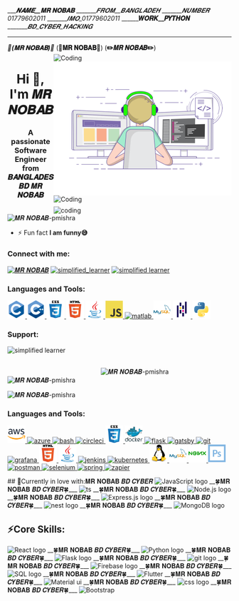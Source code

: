 ________𝑵𝑨𝑴𝑬__𝐌𝐑 𝐍𝐎𝐁𝐀𝐁_____
________𝑭𝑹𝑶𝑴__𝑩𝑨𝑵𝑮𝑳𝑨𝑫𝑬𝑯_
________𝑵𝑼𝑴𝑩𝑬𝑹 01779602011_
________𝑰𝑴𝑶_01779602011_
________𝑾𝑶𝑹𝑲__𝑷𝒀𝑻𝑯𝑶𝑵__
________𝑩𝑫_𝑪𝒀𝑩𝑬𝑹_𝑯𝑨𝑪𝑲𝑰𝑵𝑮_
________________________________
___🦋(𝐌𝐑 𝐍𝐎𝐁𝐀𝐁)🦋___
<img src="https://cdn.dribbble.com/users/1162077/screenshots/3848914/programmer.gif" align="right" alt="Coding" width="400"/>
(__🐝𝐌𝐑 𝐍𝐎𝐁𝐀𝐁🐝__)
<img align="right" alt="Coding" width="400" src="https://raw.githubusercontent.com/devSouvik/devSouvik/master/gif3.gif">
<img align="right" alt="Coding" width="400" src="https://media.tenor.com/rePDfDWO3XoAAAAd/hacking.gif">
(__✏️𝑴𝑹 𝑵𝑶𝑩𝑨𝑩✏️__)
<h1 align="center">Hi 👋, I'm 𝑴𝑹 𝑵𝑶𝑩𝑨𝑩</h1>
<h3 align="center">A passionate Software Engineer from 𝑩𝑨𝑵𝑮𝑳𝑨𝑫𝑬𝑺 𝑩𝑫 𝑴𝑹 𝑵𝑶𝑩𝑨𝑩 </h3>

<img align="right" alt="coding" width="400" src="https://user-images.githubusercontent.com/55389276/140866485-8fb1c876-9a8f-4d6a-98dc-08c4981eaf70.gif">

<p align="left"> <img src="https://komarev.com/ghpvc/?username=𝑴𝑹 𝑵𝑶𝑩𝑨𝑩-pmishra&label=Profile%20views&color=0e75b6&style=flat" alt="𝑴𝑹 𝑵𝑶𝑩𝑨𝑩-pmishra" /> </p>

- ⚡ Fun fact **I am funny😅**

<h3 align="left">Connect with me:</h3>
<p align="left">
<a href="https://linkedin.com/in/𝑴𝑹 𝑵𝑶𝑩𝑨𝑩" target="blank"><img align="center" src="https://raw.githubusercontent.com/rahuldkjain/github-profile-readme-generator/master/src/images/icons/Social/linked-in-alt.svg" alt="𝑴𝑹 𝑵𝑶𝑩𝑨𝑩" height="30" width="40" /></a>
<a href="https://instagram.com/simplified_learner" target="blank"><img align="center" src="https://raw.githubusercontent.com/rahuldkjain/github-profile-readme-generator/master/src/images/icons/Social/instagram.svg" alt="simplified_learner" height="30" width="40" /></a>
<a href="https://www.youtube.com/c/simplified learner" target="blank"><img align="center" src="https://raw.githubusercontent.com/rahuldkjain/github-profile-readme-generator/master/src/images/icons/Social/youtube.svg" alt="simplified learner" height="30" width="40" /></a>
</p>

<h3 align="left">Languages and Tools:</h3>
<p align="left"> <a href="https://www.cprogramming.com/" target="_blank" rel="noreferrer"> <img src="https://raw.githubusercontent.com/devicons/devicon/master/icons/c/c-original.svg" alt="c" width="40" height="40"/> </a> <a href="https://www.w3schools.com/cpp/" target="_blank" rel="noreferrer"> <img src="https://raw.githubusercontent.com/devicons/devicon/master/icons/cplusplus/cplusplus-original.svg" alt="cplusplus" width="40" height="40"/> </a> <a href="https://www.w3schools.com/css/" target="_blank" rel="noreferrer"> <img src="https://raw.githubusercontent.com/devicons/devicon/master/icons/css3/css3-original-wordmark.svg" alt="css3" width="40" height="40"/> </a> <a href="https://www.w3.org/html/" target="_blank" rel="noreferrer"> <img src="https://raw.githubusercontent.com/devicons/devicon/master/icons/html5/html5-original-wordmark.svg" alt="html5" width="40" height="40"/> </a> <a href="https://www.java.com" target="_blank" rel="noreferrer"> <img src="https://raw.githubusercontent.com/devicons/devicon/master/icons/java/java-original.svg" alt="java" width="40" height="40"/> </a> <a href="https://developer.mozilla.org/en-US/docs/Web/JavaScript" target="_blank" rel="noreferrer"> <img src="https://raw.githubusercontent.com/devicons/devicon/master/icons/javascript/javascript-original.svg" alt="javascript" width="40" height="40"/> </a> <a href="https://www.mathworks.com/" target="_blank" rel="noreferrer"> <img src="https://upload.wikimedia.org/wikipedia/commons/2/21/Matlab_Logo.png" alt="matlab" width="40" height="40"/> </a> <a href="https://www.mysql.com/" target="_blank" rel="noreferrer"> <img src="https://raw.githubusercontent.com/devicons/devicon/master/icons/mysql/mysql-original-wordmark.svg" alt="mysql" width="40" height="40"/> </a> <a href="https://pandas.pydata.org/" target="_blank" rel="noreferrer"> <img src="https://raw.githubusercontent.com/devicons/devicon/2ae2a900d2f041da66e950e4d48052658d850630/icons/pandas/pandas-original.svg" alt="pandas" width="40" height="40"/> </a> <a href="https://www.python.org" target="_blank" rel="noreferrer"> <img src="https://raw.githubusercontent.com/devicons/devicon/master/icons/python/python-original.svg" alt="python" width="40" height="40"/> </a> </p>

<h3 align="left">Support:</h3>
<p><a href="https://www.buymeacoffee.com/simplified"> <img align="left" src="https://cdn.buymeacoffee.com/buttons/v2/default-yellow.png" height="50" width="210" alt="simplified learner" /></a></p><br><br>

<p><img align="left" src="https://github-readme-stats.vercel.app/api/top-langs?username=𝑴𝑹 𝑵𝑶𝑩𝑨𝑩-pmishra&show_icons=true&locale=en&layout=compact" alt="𝑴𝑹 𝑵𝑶𝑩𝑨𝑩-pmishra" /></p>

<p>&nbsp;<img align="center" src="https://github-readme-stats.vercel.app/api?username=𝑴𝑹 𝑵𝑶𝑩𝑨𝑩-pmishra&show_icons=true&locale=en" alt="𝑴𝑹 𝑵𝑶𝑩𝑨𝑩-pmishra" /></p>

<p><img align="center" src="https://github-readme-streak-stats.herokuapp.com/?user=𝑴𝑹 𝑵𝑶𝑩𝑨𝑩-pmishra&" alt="𝑴𝑹 𝑵𝑶𝑩𝑨𝑩-pmishra" /></p>
</p>

<h3 align="left">Languages and Tools:</h3>
<p align="left"> <a href="https://aws.amazon.com" target="_blank" rel="noreferrer"> <img src="https://raw.githubusercontent.com/devicons/devicon/master/icons/amazonwebservices/amazonwebservices-original-wordmark.svg" alt="aws" width="40" height="40"/> </a> <a href="https://azure.microsoft.com/en-in/" target="_blank" rel="noreferrer"> <img src="https://www.vectorlogo.zone/logos/microsoft_azure/microsoft_azure-icon.svg" alt="azure" width="40" height="40"/> </a> <a href="https://www.gnu.org/software/bash/" target="_blank" rel="noreferrer"> <img src="https://www.vectorlogo.zone/logos/gnu_bash/gnu_bash-icon.svg" alt="bash" width="40" height="40"/> </a> <a href="https://circleci.com" target="_blank" rel="noreferrer"> <img src="https://www.vectorlogo.zone/logos/circleci/circleci-icon.svg" alt="circleci" width="40" height="40"/> </a> <a href="https://www.w3schools.com/css/" target="_blank" rel="noreferrer"> <img src="https://raw.githubusercontent.com/devicons/devicon/master/icons/css3/css3-original-wordmark.svg" alt="css3" width="40" height="40"/> </a> <a href="https://www.docker.com/" target="_blank" rel="noreferrer"> <img src="https://raw.githubusercontent.com/devicons/devicon/master/icons/docker/docker-original-wordmark.svg" alt="docker" width="40" height="40"/> </a> <a href="https://flask.palletsprojects.com/" target="_blank" rel="noreferrer"> <img src="https://www.vectorlogo.zone/logos/pocoo_flask/pocoo_flask-icon.svg" alt="flask" width="40" height="40"/> </a> <a href="https://www.gatsbyjs.com/" target="_blank" rel="noreferrer"> <img src="https://www.vectorlogo.zone/logos/gatsbyjs/gatsbyjs-icon.svg" alt="gatsby" width="40" height="40"/> </a> <a href="https://git-scm.com/" target="_blank" rel="noreferrer"> <img src="https://www.vectorlogo.zone/logos/git-scm/git-scm-icon.svg" alt="git" width="40" height="40"/> </a> <a href="https://grafana.com" target="_blank" rel="noreferrer"> <img src="https://www.vectorlogo.zone/logos/grafana/grafana-icon.svg" alt="grafana" width="40" height="40"/> </a> <a href="https://www.w3.org/html/" target="_blank" rel="noreferrer"> <img src="https://raw.githubusercontent.com/devicons/devicon/master/icons/html5/html5-original-wordmark.svg" alt="html5" width="40" height="40"/> </a> <a href="https://www.java.com" target="_blank" rel="noreferrer"> <img src="https://raw.githubusercontent.com/devicons/devicon/master/icons/java/java-original.svg" alt="java" width="40" height="40"/> </a> <a href="https://www.jenkins.io" target="_blank" rel="noreferrer"> <img src="https://www.vectorlogo.zone/logos/jenkins/jenkins-icon.svg" alt="jenkins" width="40" height="40"/> </a> <a href="https://kubernetes.io" target="_blank" rel="noreferrer"> <img src="https://www.vectorlogo.zone/logos/kubernetes/kubernetes-icon.svg" alt="kubernetes" width="40" height="40"/> </a> <a href="https://www.linux.org/" target="_blank" rel="noreferrer"> <img src="https://raw.githubusercontent.com/devicons/devicon/master/icons/linux/linux-original.svg" alt="linux" width="40" height="40"/> </a> <a href="https://www.mysql.com/" target="_blank" rel="noreferrer"> <img src="https://raw.githubusercontent.com/devicons/devicon/master/icons/mysql/mysql-original-wordmark.svg" alt="mysql" width="40" height="40"/> </a> <a href="https://www.nginx.com" target="_blank" rel="noreferrer"> <img src="https://raw.githubusercontent.com/devicons/devicon/master/icons/nginx/nginx-original.svg" alt="nginx" width="40" height="40"/> </a> <a href="https://www.photoshop.com/en" target="_blank" rel="noreferrer"> <img src="https://raw.githubusercontent.com/devicons/devicon/master/icons/photoshop/photoshop-line.svg" alt="photoshop" width="40" height="40"/> </a> <a href="https://postman.com" target="_blank" rel="noreferrer"> <img src="https://www.vectorlogo.zone/logos/getpostman/getpostman-icon.svg" alt="postman" width="40" height="40"/> </a> <a href="https://www.selenium.dev" target="_blank" rel="noreferrer"> <img src="https://raw.githubusercontent.com/detain/svg-logos/780f25886640cef088af994181646db2f6b1a3f8/svg/selenium-logo.svg" alt="selenium" width="40" height="40"/> </a> <a href="https://spring.io/" target="_blank" rel="noreferrer"> <img src="https://www.vectorlogo.zone/logos/springio/springio-icon.svg" alt="spring" width="40" height="40"/> </a> <a href="https://zapier.com" target="_blank" rel="noreferrer"> <img src="https://www.vectorlogo.zone/logos/zapier/zapier-icon.svg" alt="zapier" width="40" height="40"/> </a> </p>
## 🔭Currently in love with:𝐌𝐑 𝐍𝐎𝐁𝐀𝐁 𝑩𝑫 𝑪𝒀𝑩𝑬𝑹
<img src="https://img.shields.io/badge/JavaScript-282C34?logo=javascript&logoColor=F7DF1E" alt="JavaScript logo" title="JavaScript" height="25" />
__🍀𝐌𝐑 𝐍𝐎𝐁𝐀𝐁 𝑩𝑫 𝑪𝒀𝑩𝑬𝑹🍀___
<img src="https://img.shields.io/badge/Typescript-282C34?logo=typescript&logoColor=61DAFB" alt="ts" title="Typescript" height="25" />
__🍀𝐌𝐑 𝐍𝐎𝐁𝐀𝐁 𝑩𝑫 𝑪𝒀𝑩𝑬𝑹🍀___
<img src="https://img.shields.io/badge/Node.js-282C34?logo=node.js&logoColor=339933" alt="Node.js logo" title="Node.js" height="25" />
__🍀𝐌𝐑 𝐍𝐎𝐁𝐀𝐁 𝑩𝑫 𝑪𝒀𝑩𝑬𝑹🍀___
<img src="https://img.shields.io/badge/Express-282C34?logo=express&logoColor=FFFFFF" alt="Express.js logo" title="Express.js" height="25" />
__🍀𝐌𝐑 𝐍𝐎𝐁𝐀𝐁 𝑩𝑫 𝑪𝒀𝑩𝑬𝑹🍀___
<img src="https://img.shields.io/badge/Nest%20JS-282C34?logo=nestjs&logoColor=61DAFB" alt="nest logo" title="Nest js" height="25" />
__🍀𝐌𝐑 𝐍𝐎𝐁𝐀𝐁 𝑩𝑫 𝑪𝒀𝑩𝑬𝑹🍀___
<img src="https://img.shields.io/badge/MongoDB-282C34?logo=mongodb&logoColor=47A248" alt="MongoDB logo" title="MongoDB" height="25" />

## ⚡Core Skills:
<img src="https://img.shields.io/badge/React-282C34?logo=react&logoColor=61DAFB" alt="React logo" title="React" height="25" />
__🍀𝐌𝐑 𝐍𝐎𝐁𝐀𝐁 𝑩𝑫 𝑪𝒀𝑩𝑬𝑹🍀___
<img src="https://img.shields.io/badge/Python-282C34?logo=python" alt="Python logo" title="Python" height="25" />
__🍀𝐌𝐑 𝐍𝐎𝐁𝐀𝐁 𝑩𝑫 𝑪𝒀𝑩𝑬𝑹🍀___
<img src="https://img.shields.io/badge/Flask-282C34?logo=flask" alt="Flask logo" title="Flask" height="25" />
__🍀𝐌𝐑 𝐍𝐎𝐁𝐀𝐁 𝑩𝑫 𝑪𝒀𝑩𝑬𝑹🍀___
<img src="https://img.shields.io/badge/git-282C34?logo=git&logoColor=F05032" alt="git logo" title="Git" height="25" />
__🍀𝐌𝐑 𝐍𝐎𝐁𝐀𝐁 𝑩𝑫 𝑪𝒀𝑩𝑬𝑹🍀___
<img src="https://img.shields.io/badge/Firebase-282C34?logo=firebase&logoColor=FFCA28" alt="Firebase logo" title="Firebase" height="25" />
__🍀𝐌𝐑 𝐍𝐎𝐁𝐀𝐁 𝑩𝑫 𝑪𝒀𝑩𝑬𝑹🍀___
<img src="https://img.shields.io/badge/MySQL-282C34?logo=mysql" alt="SQL logo" title="MySQL" height="25" />
__🍀𝐌𝐑 𝐍𝐎𝐁𝐀𝐁 𝑩𝑫 𝑪𝒀𝑩𝑬𝑹🍀___
<img src="https://img.shields.io/badge/Flutter-282C34?logo=mongodb&logoColor=47A248" alt="Flutter" title="Flutter" height="25" />
__🍀𝐌𝐑 𝐍𝐎𝐁𝐀𝐁 𝑩𝑫 𝑪𝒀𝑩𝑬𝑹🍀___
<img src="https://img.shields.io/badge/Material%20UI-282C34?logo=mui&logoColor=1F51FF" alt="Material ui" title="Material ui" height="25" />
__🍀𝐌𝐑 𝐍𝐎𝐁𝐀𝐁 𝑩𝑫 𝑪𝒀𝑩𝑬𝑹🍀___
<img src="https://img.shields.io/badge/CSS-282C34?logo=C&logoColor=89CFF0" alt="css logo" title="CSS" height="25" />
__🍀𝐌𝐑 𝐍𝐎𝐁𝐀𝐁 𝑩𝑫 𝑪𝒀𝑩𝑬𝑹🍀___
<img src="https://img.shields.io/badge/Bootstrap-282C34?logo=bootstrap&logoColor=1F51FF" alt="Bootstrap" title="Bootstrap" height="25" />

